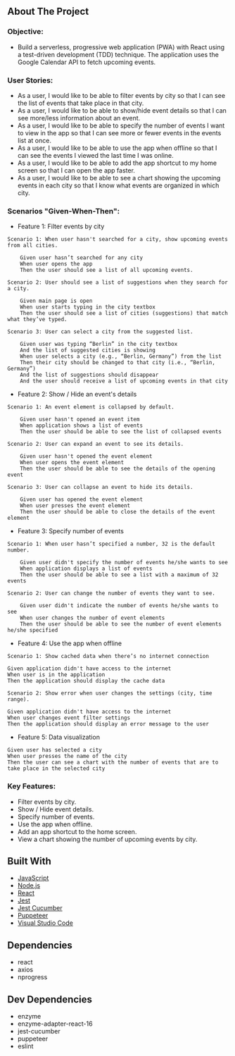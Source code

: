 ## About The Project

### Objective:

- Build a serverless, progressive web application (PWA) with React using a test-driven development (TDD) technique. The application uses the Google Calendar API to fetch upcoming events.

### User Stories:

- As a user, I would like to be able to filter events by city so that I can see the list of events that take place in that city.
- As a user, I would like to be able to show/hide event details so that I can see more/less information about an event.
- As a user, I would like to be able to specify the number of events I want to view in the app so that I can see more or fewer events in the events list at once.
- As a user, I would like to be able to use the app when offline so that I can see the events I viewed the last time I was online.
- As a user, I would like to be able to add the app shortcut to my home screen so that I can open the app faster.
- As a user, I would like to be able to see a chart showing the upcoming events in each city so that I know what events are organized in which city.

### Scenarios "Given-When-Then":

- Feature 1: Filter events by city

```
Scenario 1: When user hasn't searched for a city, show upcoming events from all cities.

    Given user hasn’t searched for any city
    When user opens the app
    Then the user should see a list of all upcoming events.
```

```
Scenario 2: User should see a list of suggestions when they search for a city.

    Given main page is open
    When user starts typing in the city textbox
    Then the user should see a list of cities (suggestions) that match what they’ve typed.
```

```
Scenario 3: User can select a city from the suggested list.

    Given user was typing “Berlin” in the city textbox
    And the list of suggested cities is showing
    When user selects a city (e.g., “Berlin, Germany”) from the list
    Then their city should be changed to that city (i.e., “Berlin, Germany”)
    And the list of suggestions should disappear
    And the user should receive a list of upcoming events in that city
```

- Feature 2: Show / Hide an event's details

```
Scenario 1: An event element is collapsed by default.

    Given user hasn't opened an event item
    When application shows a list of events
    Then the user should be able to see the list of collapsed events
```

```
Scenario 2: User can expand an event to see its details.

    Given user hasn't opened the event element
    When user opens the event element
    Then the user should be able to see the details of the opening event
```

```
Scenario 3: User can collapse an event to hide its details.

    Given user has opened the event element
    When user presses the event element
    Then the user should be able to close the details of the event element
```

- Feature 3: Specify number of events

```
Scenario 1: When user hasn’t specified a number, 32 is the default number.

    Given user didn't specify the number of events he/she wants to see
    When application displays a list of events
    Then the user should be able to see a list with a maximum of 32 events
```

```
Scenario 2: User can change the number of events they want to see.

    Given user didn't indicate the number of events he/she wants to see
    When user changes the number of event elements
    Then the user should be able to see the number of event elements he/she specified
```

- Feature 4: Use the app when offline

```
Scenario 1: Show cached data when there’s no internet connection

Given application didn't have access to the internet
When user is in the application
Then the application should display the cache data
```

```
Scenario 2: Show error when user changes the settings (city, time range).

Given application didn't have access to the internet
When user changes event filter settings
Then the application should display an error message to the user
```

- Feature 5: Data visualization

```
Given user has selected a city
When user presses the name of the city
Then the user can see a chart with the number of events that are to take place in the selected city
```

### Key Features:

- Filter events by city.
- Show / Hide event details.
- Specify number of events.
- Use the app when offline.
- Add an app shortcut to the home screen.
- View a chart showing the number of upcoming events by city.

## Built With

- [JavaScript](https://www.javascript.com/)
- [Node.js](https://nodejs.org/)
- [React](https://reactjs.org/)
- [Jest](https://jestjs.io/)
- [Jest Cucumber](https://github.com/bencompton/jest-cucumber)
- [Puppeteer](https://github.com/puppeteer/puppeteer)
- [Visual Studio Code](https://code.visualstudio.com/)

## Dependencies

- react
- axios
- nprogress

## Dev Dependencies

- enzyme
- enzyme-adapter-react-16
- jest-cucumber
- puppeteer
- eslint
